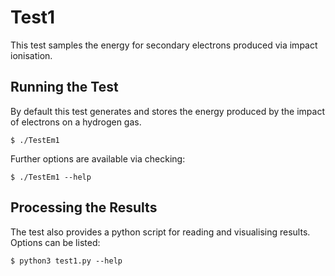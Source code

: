 
# Test1

This test samples the energy for secondary electrons produced via impact ionisation.

## Running the Test

By default this test generates and stores the energy produced by the impact of electrons on a hydrogen gas.

```
$ ./TestEm1
```

Further options are available via checking:

```
$ ./TestEm1 --help
```

## Processing the Results

The test also provides a python script for reading and visualising results. Options can be listed:

```
$ python3 test1.py --help
```